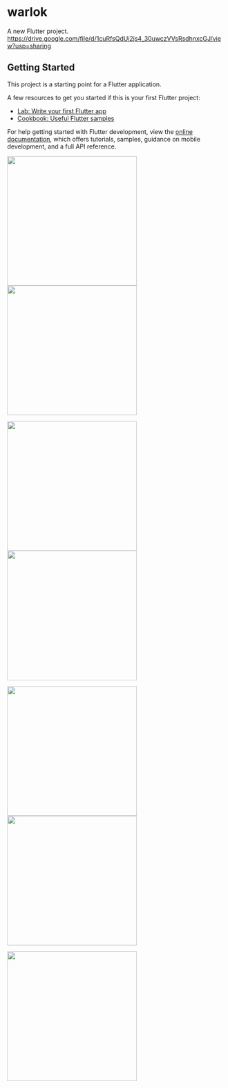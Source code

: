 # warlok

A new Flutter project.
https://drive.google.com/file/d/1cuRfsQdUi2js4_30uwczVVsRsdhnxcGJ/view?usp=sharing

## Getting Started

This project is a starting point for a Flutter application.

A few resources to get you started if this is your first Flutter project:

- [Lab: Write your first Flutter app](https://docs.flutter.dev/get-started/codelab)
- [Cookbook: Useful Flutter samples](https://docs.flutter.dev/cookbook)

For help getting started with Flutter development, view the
[online documentation](https://docs.flutter.dev/), which offers tutorials,
samples, guidance on mobile development, and a full API reference.

<img src="gambar/login.jpg" width="300"> <img src="gambar/daftar warung.jpg" width="300">

<img src="gambar/peta warung.jpg" width="300"> <img src="gambar/detail warung.jpg" width="300">

<img src="gambar/input warung.jpg" width="300"> <img src="gambar/ulasan.jpg" width="300">

<img src="gambar/profil.jpg" width="300"> 
